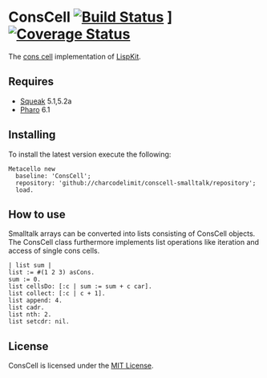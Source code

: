 # ConsCell [![Build Status][travis_b]][travis_url] ] [![Coverage Status][coveralls_b]][coveralls_url]

The [cons
cell](http://www.lispworks.com/documentation/lw70/CLHS/Body/26_glo_c.htm#cons)
implementation of [LispKit](http://map.squeak.org/package/656e63b6-3322-45cf-8e0a-97b2a3ce20ac/default).

## Requires

* [Squeak](http://www.squeak.org) 5.1,5.2a
* [Pharo](http://pharo.org/) 6.1

## Installing

To install the latest version execute the following:

```Smalltalk
Metacello new
  baseline: 'ConsCell';
  repository: 'github://charcodelimit/conscell-smalltalk/repository';
  load.
```

## How to use

Smalltalk arrays can be converted into lists consisting of ConsCell objects.
The ConsCell class furthermore implements list operations like iteration and
access of single cons cells.

```Smalltalk
| list sum |
list := #(1 2 3) asCons.
sum := 0.
list cellsDo: [:c | sum := sum + c car].
list collect: [:c | c + 1].
list append: 4.
list cadr.
list nth: 2.
list setcdr: nil.
```

## License

ConsCell is licensed under the [MIT License](https://opensource.org/licenses/MIT).


[travis_b]: https://travis-ci.org/charcodelimit/conscell-smalltalk.svg?branch=master
[travis_url]: https://travis-ci.org/charcodelimit/conscell-smalltalk
[coveralls_b]: https://coveralls.io/repos/github/charcodelimit/conscell-smalltalk/badge.svg?branch=master
[coveralls_url]: https://coveralls.io/github/charcodelimit/conscell-smalltalk?branch=master
